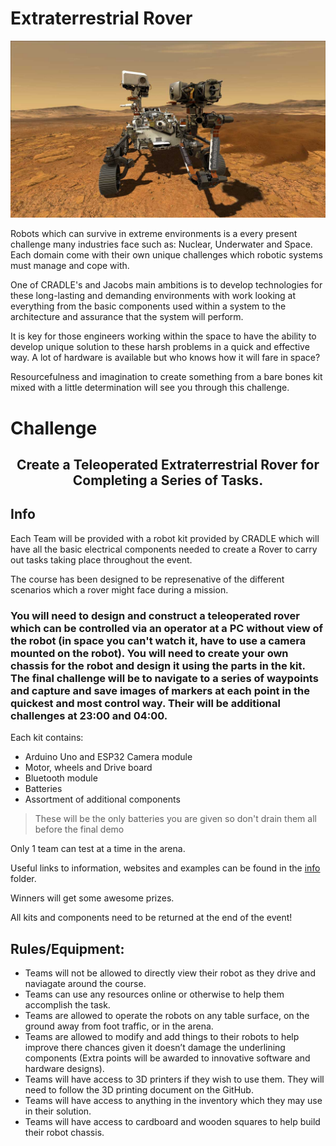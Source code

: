 # Extraterrestrial Rover

![Rover](Rover.jpg?raw=true "Perseverance Rover https://mars.nasa.gov/mars2020/")

Robots which can survive in extreme environments is a every present challenge many industries face such as: Nuclear, Underwater and Space. Each domain come with their own unique challenges which robotic systems must manage and cope with. 

One of CRADLE's and Jacobs main ambitions is to develop technologies for these long-lasting and demanding environments with work looking at everything from the basic components used within a system to the architecture and assurance that the system will perform.

It is key for those engineers working within the space to have the ability to develop unique solution to these harsh problems in a quick and effective way. A lot of hardware is available but who knows how it will fare in space? 

Resourcefulness and imagination to create something from a bare bones kit mixed with a little determination will see you through this challenge.

# Challenge

## <div align="center"> Create a Teleoperated Extraterrestrial Rover for Completing a Series of Tasks. </div>

## Info

Each Team will be provided with a robot kit provided by CRADLE which will have all the basic electrical components needed to create a Rover to carry out tasks taking place throughout the event.

The course has been designed to be represenative of the different scenarios which a rover might face during a mission.

### You will need to design and construct a teleoperated rover which can be controlled via an operator at a PC without view of the robot (in space you can't watch it, have to use a camera mounted on the robot). You will need to create your own chassis for the robot and design it using the parts in the kit. The final challenge will be to navigate to a series of waypoints and capture and save images of markers at each point in the quickest and most control way. Their will be additional challenges at 23:00 and 04:00.

Each kit contains:
- Arduino Uno and ESP32 Camera module
- Motor, wheels and Drive board
- Bluetooth module
- Batteries 
- Assortment of additional components

> These will be the only batteries you are given so don't drain them all before the final demo


Only 1 team can test at a time in the arena.

Useful links to information, websites and examples can be found in the [info](info) folder.

Winners will get some awesome prizes.

All kits and components need to be returned at the end of the event!


## Rules/Equipment:
- Teams will not be allowed to directly view their robot as they drive and naviagate around the course.
-	Teams can use any resources online or otherwise to help them accomplish the task. 
-	Teams are allowed to operate the robots on any table surface, on the ground away from foot traffic, or in the arena.
-	Teams are allowed to modify and add things to their robots to help improve there chances given it doesn’t damage the underlining components (Extra points will be awarded to innovative software and hardware designs).
-	Teams will have access to 3D printers if they wish to use them. They will need to follow the 3D printing document on the GitHub.
-	Teams will have access to anything in the inventory which they may use in their solution.
-	Teams will have access to cardboard and wooden squares to help build their robot chassis.
